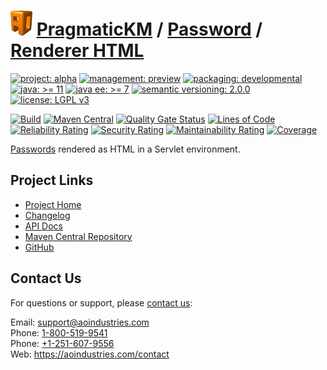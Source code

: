 # [<img src="ao-logo.png" alt="AO Logo" width="35" height="40">](https://github.com/ao-apps) [PragmaticKM](https://github.com/ao-apps/pragmatickm) / [Password](https://github.com/ao-apps/pragmatickm-password) / [Renderer HTML](https://github.com/ao-apps/pragmatickm-password-renderer-html)

[![project: alpha](https://pragmatickm.com/ao-badges/project-alpha.svg)](https://aoindustries.com/life-cycle#project-alpha)
[![management: preview](https://pragmatickm.com/ao-badges/management-preview.svg)](https://aoindustries.com/life-cycle#management-preview)
[![packaging: developmental](https://pragmatickm.com/ao-badges/packaging-developmental.svg)](https://aoindustries.com/life-cycle#packaging-developmental)  
[![java: &gt;= 11](https://pragmatickm.com/ao-badges/java-11.svg)](https://docs.oracle.com/en/java/javase/11/docs/api/)
[![java ee: &gt;= 7](https://pragmatickm.com/ao-badges/javaee-7.svg)](https://docs.oracle.com/javaee/7/api/)
[![semantic versioning: 2.0.0](https://pragmatickm.com/ao-badges/semver-2.0.0.svg)](http://semver.org/spec/v2.0.0.html)
[![license: LGPL v3](https://pragmatickm.com/ao-badges/license-lgpl-3.0.svg)](https://www.gnu.org/licenses/lgpl-3.0)

[![Build](https://github.com/ao-apps/pragmatickm-password-renderer-html/workflows/Build/badge.svg?branch=master)](https://github.com/ao-apps/pragmatickm-password-renderer-html/actions?query=workflow%3ABuild)
[![Maven Central](https://maven-badges.herokuapp.com/maven-central/com.pragmatickm/pragmatickm-password-renderer-html/badge.svg)](https://maven-badges.herokuapp.com/maven-central/com.pragmatickm/pragmatickm-password-renderer-html)
[![Quality Gate Status](https://sonarcloud.io/api/project_badges/measure?branch=master&project=com.pragmatickm%3Apragmatickm-password-renderer-html&metric=alert_status)](https://sonarcloud.io/dashboard?branch=master&id=com.pragmatickm%3Apragmatickm-password-renderer-html)
[![Lines of Code](https://sonarcloud.io/api/project_badges/measure?branch=master&project=com.pragmatickm%3Apragmatickm-password-renderer-html&metric=ncloc)](https://sonarcloud.io/component_measures?branch=master&id=com.pragmatickm%3Apragmatickm-password-renderer-html&metric=ncloc)  
[![Reliability Rating](https://sonarcloud.io/api/project_badges/measure?branch=master&project=com.pragmatickm%3Apragmatickm-password-renderer-html&metric=reliability_rating)](https://sonarcloud.io/component_measures?branch=master&id=com.pragmatickm%3Apragmatickm-password-renderer-html&metric=Reliability)
[![Security Rating](https://sonarcloud.io/api/project_badges/measure?branch=master&project=com.pragmatickm%3Apragmatickm-password-renderer-html&metric=security_rating)](https://sonarcloud.io/component_measures?branch=master&id=com.pragmatickm%3Apragmatickm-password-renderer-html&metric=Security)
[![Maintainability Rating](https://sonarcloud.io/api/project_badges/measure?branch=master&project=com.pragmatickm%3Apragmatickm-password-renderer-html&metric=sqale_rating)](https://sonarcloud.io/component_measures?branch=master&id=com.pragmatickm%3Apragmatickm-password-renderer-html&metric=Maintainability)
[![Coverage](https://sonarcloud.io/api/project_badges/measure?branch=master&project=com.pragmatickm%3Apragmatickm-password-renderer-html&metric=coverage)](https://sonarcloud.io/component_measures?branch=master&id=com.pragmatickm%3Apragmatickm-password-renderer-html&metric=Coverage)

[Passwords](https://github.com/ao-apps/pragmatickm-password) rendered as HTML in a Servlet environment.

## Project Links
* [Project Home](https://pragmatickm.com/password/renderer/html/)
* [Changelog](https://pragmatickm.com/password/renderer/html/changelog)
* [API Docs](https://pragmatickm.com/password/renderer/html/apidocs/)
* [Maven Central Repository](https://search.maven.org/artifact/com.pragmatickm/pragmatickm-password-renderer-html)
* [GitHub](https://github.com/ao-apps/pragmatickm-password-renderer-html)

## Contact Us
For questions or support, please [contact us](https://aoindustries.com/contact):

Email: [support@aoindustries.com](mailto:support@aoindustries.com)  
Phone: [1-800-519-9541](tel:1-800-519-9541)  
Phone: [+1-251-607-9556](tel:+1-251-607-9556)  
Web: https://aoindustries.com/contact
